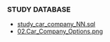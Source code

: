 ### STUDY DATABASE

* [study_car_company_NN.sql](./SQLs/study_car_company_NN.sql)
* [02.Car_Company_Options.png](./ERDs/02.Car_Company_Options.png)

